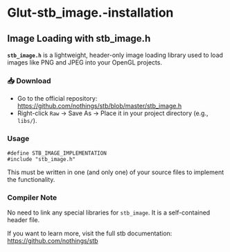 # Glut-stb_image.-installation

<h2>Image Loading with stb_image.h</h2>

<p>
  <strong><code>stb_image.h</code></strong> is a lightweight, header-only image loading library used to load images like PNG and JPEG into your OpenGL projects.
</p>

<h3>📥 Download</h3>
<ul>
  <li>Go to the official repository: 
    <a href="https://github.com/nothings/stb/blob/master/stb_image.h" target="_blank">
      https://github.com/nothings/stb/blob/master/stb_image.h
    </a>
  </li>
  <li>Right-click <code>Raw</code> → Save As → Place it in your project directory (e.g., <code>libs/</code>).</li>
</ul>

<h3>Usage</h3>
<pre><code>#define STB_IMAGE_IMPLEMENTATION
#include "stb_image.h"
</code></pre>

<p>
  This must be written in one (and only one) of your source files to implement the functionality.
</p>


<h3>Compiler Note</h3>
<p>
  No need to link any special libraries for <code>stb_image</code>. It is a self-contained header file.
</p>

<p>
  If you want to learn more, visit the full stb documentation:
  <a href="https://github.com/nothings/stb" target="_blank">
    https://github.com/nothings/stb
  </a>
</p>
